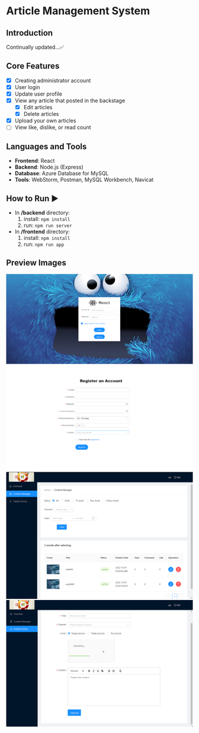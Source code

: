 # Article Management System

## Introduction
Continually updated...✅

## Core Features
+ [x] Creating administrator account 
+ [x] User login 
+ [x] Update user profile
+ [x] View any article that posted in the backstage 
  + [x] Edit articles 
  + [x] Delete articles 
+ [x] Upload your own articles 
+ [ ] View like, dislike, or read count

## Languages and Tools
+ **Frontend**: React
+ **Backend**: Node.js (Express)
+ **Database**: Azure Database for MySQL
+ **Tools**: WebStorm, Postman, MySQL Workbench, Navicat

## How to Run ▶️
+ In **/backend** directory:
  1. install: `npm install`
  2. run: `npm run server`
+ In **/frontend** directory:
  1. install:  `npm install`
  2. run: `npm run app`

## Preview Images
![](/img/login.png)
![](/img/register.png)
![](/img/content-manager.png)
![](/img/publish.png)
